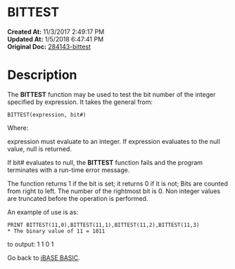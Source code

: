 # BITTEST

**Created At:** 11/3/2017 2:49:17 PM  
**Updated At:** 1/5/2018 6:47:41 PM  
**Original Doc:** [284143-bittest](https://docs.jbase.com/36868-jbase-basic/284143-bittest)  


# Description

The **BITTEST** function may be used to test the bit number of the integer specified by expression. It takes the general from:

```
BITTEST(expression, bit#) 
```

Where:

expression must evaluate to an integer. If expression evaluates to the null value, null is returned.

If bit# evaluates to null, the **BITTEST** function fails and the program terminates with a run-time error message.

The function returns 1 if the bit is set; it returns 0 if it is not; Bits are counted from right to left. The number of the rightmost bit is 0. Non integer values are truncated before the operation is performed.

An example of use is as:

```
PRINT BITTEST(11,0),BITTEST(11,1),BITTEST(11,2),BITTEST(11,3)
* The binary value of 11 = 1011
```

to output:
1 1 0 1



Go back to [jBASE BASIC](./../jbase-basic-programmers-reference-guide).
